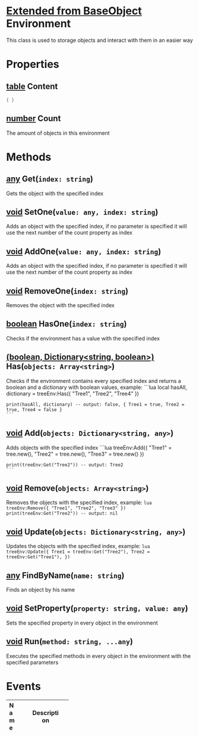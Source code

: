 # [Extended from BaseObject](BaseObject.md) Environment 
This class is used to storage objects and interact with them in an easier way
	 
# Properties

## [table](table.md) Content 
 
```lua
{ }
```
## [number](number.md) Count
The amount of objects in this environment



# Methods

## [any](any.link) Get(`index: string`) 
 Gets the object with the specified index
	
## [void](any.link) SetOne(`value: any, index: string`) 
 Adds an object with the specified index, if no parameter is specified it will use the next number of the count property as index
	
## [void](any.link) AddOne(`value: any, index: string`) 
 Adds an object with the specified index, if no parameter is specified it will use the next number of the count property as index
	
## [void](https://create.roblox.com/docs/scripting/luau/nil) RemoveOne(`index: string`) 
 Removes the object with the specified index
	
## [boolean](https://create.roblox.com/docs/scripting/luau/booleans) HasOne(`index: string`) 
 Checks if the environment has a value with the specified index
	
## [(boolean, Dictionary<string, boolean>)](https://create.roblox.com/docs/scripting/luau/booleans) Has(`objects: Array<string>`) 
 Checks if the environment contains every specified index and returns a boolean and a dictionary with boolean values, example:
	```lua
	local hasAll, dictionary = treeEnv:Has({
		"Tree1",
		"Tree2",
		"Tree4"
	})

	print(hasAll, dictionary) -- output: false, { Tree1 = true, Tree2 = true, Tree4 = false }
	```
	
## [void](https://create.roblox.com/docs/scripting/luau/nil) Add(`objects: Dictionary<string, any>`) 
 Adds objects with the specified index
	```lua
	treeEnv:Add({
		"Tree1" = tree.new(),
		"Tree2" = tree.new(),
		"Tree3" = tree.new()
	})

	print(treeEnv:Get("Tree2")) -- output: Tree2
	```
	
## [void](https://create.roblox.com/docs/scripting/luau/nil) Remove(`objects: Array<string>`) 
 Removes the objects with the specified index, example:
	```lua
	treeEnv:Remove({ "Tree1", "Tree2", "Tree3" })
	print(treeEnv:Get("Tree2")) -- output: nil
	```
	
## [void](https://create.roblox.com/docs/scripting/luau/nil) Update(`objects: Dictionary<string, any>`) 
 Updates the objects with the specified index, example:
	```lua
	treeEnv:Update({
		Tree1 = treeEnv:Get("Tree2"),
		Tree2 = treeEnv:Get("Tree1"),
	})
	```
	
## [any](any.link) FindByName(`name: string`) 
 Finds an object by his name
	
## [void](https://create.roblox.com/docs/scripting/luau/nil) SetProperty(`property: string, value: any`) 
 Sets the specified property in every object in the environment
	
## [void](https://create.roblox.com/docs/scripting/luau/nil) Run(`method: string, ...any`) 
 Executes the specified methods in every object in the environment with the specified parameters
	

# Events
|<div style="width:20%; max-size: 20%">Name</div>|<div style="width:80%; max-size: 80%">Description</div>|
|---|---|



